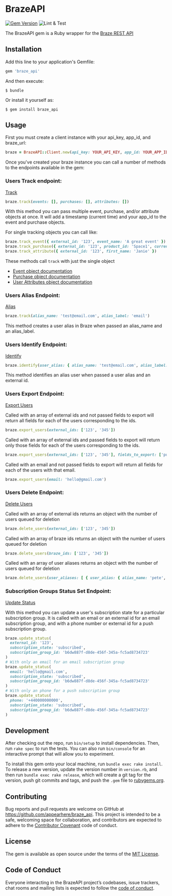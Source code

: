 # BrazeAPI
[![Gem Version](https://badge.fury.io/rb/braze_api.svg)](https://badge.fury.io/rb/braze_api) ![Lint & Test](https://github.com/appearhere/braze_api/workflows/Lint%20&%20Test/badge.svg?branch=master&event=push)

The BrazeAPI gem is a Ruby wrapper for the [Braze REST API](https://www.braze.com/docs/api/basics/)


## Installation

Add this line to your application's Gemfile:

```ruby
gem 'braze_api'
```

And then execute:

    $ bundle

Or install it yourself as:

    $ gem install braze_api

## Usage

First you must create a client instance with your api_key, app_id, and braze_url:
```ruby
braze = BrazeAPI::Client.new(api_key: YOUR_API_KEY, app_id: YOUR_APP_ID, braze_url: YOUR_BRAZE_URL)
```
Once you've created your braze instance you can call a number of methods to the endpoints available in the gem:

### Users Track endpoint:

[Track](https://www.braze.com/docs/api/endpoints/user_data/post_user_track/)

```ruby
braze.track(events: [], purchases: [], attributes: [])
```
With this method you can pass multiple event, purchase, and/or attribute objects at once.  It will add a timestamp (current time) and your app_id to the event and purchase objects.

For single tracking objects you can call like:
```ruby
braze.track_event({ external_id: '123', event_name: 'A great event' })
braze.track_purchase({ external_id: '123', product_id: 'Space1', currency: 'GBP', price: 12.50 })
braze.track_attribute({ external_id: '123', first_name: 'Janie' })
```
These methods call `track` with just the single object
- [Event object documentation](https://www.braze.com/docs/api/objects_filters/event_object/#event-object)
- [Purchase object documentation](https://www.braze.com/docs/api/objects_filters/purchase_object/)
- [User Attributes object documentation](https://www.braze.com/docs/api/objects_filters/user_attributes_object/)

### Users Alias Endpoint:

[Alias](https://www.braze.com/docs/api/endpoints/user_data/post_user_alias/)

```ruby
braze.track(alias_name: 'test@email.com', alias_label: 'email')
```
This method creates a user alias in Braze when passed an alias_name and an alias_label.

### Users Identify Endpoint:

[Identify](https://www.braze.com/docs/api/endpoints/user_data/post_user_identify/)

```ruby
braze.identify(user_alias: { alias_name: 'test@email.com', alias_label: 'email' }, external_id: '123')
```
This method identifies an alias user when passed a user alias and an external id.

### Users Export Endpoint:

[Export Users](https://www.braze.com/docs/api/endpoints/export/user_data/post_users_identifier/)

Called with an array of external ids and not passed fields to export will return all fields for each of the users corresponding to the ids.
```ruby
braze.export_users(external_ids: ['123', '345'])
```
Called with an array of external ids and passed fields to export will return only those fields for each of the users corresponding to the ids.
```ruby
braze.export_users(external_ids: ['123', '345'], fields_to_export: ['purchases','email_subscribe'])
```
Called with an email and not passed fields to export will return all fields for each of the users with that email.
```ruby
braze.export_users(email: 'hello@gmail.com')
```
### Users Delete Endpoint:

[Delete Users](https://www.braze.com/docs/api/endpoints/user_data/post_user_delete)

Called with an array of external ids returns an object with the number of users queued for deletion
```ruby
braze.delete_users(external_ids: ['123', '345'])
```

Called with an array of braze ids returns an object with the number of users queued for deletion
```ruby
braze.delete_users(braze_ids: ['123', '345'])
```

Called with an array of user aliases returns an object with the number of users queued for deletion
```ruby
braze.delete_users(user_aliases: [ { user_alias: { alias_name: 'pete', alias_label: 'sampras' } } ])
```

### Subscription Groups Status Set Endpoint:

[Update Status](https://www.braze.com/docs/api/endpoints/subscription_groups/post_update_user_subscription_group_status/)

With this method you can update a user's subscription state for a particular subscription group.  It is called with an email or an external id for an email subscription group, and with a phone number or external id for a push subscription group.
```ruby
braze.update_status(
  external_id: '123',
  subscription_state: 'subscribed',
  subscription_group_id: 'b6dw887f-d8de-456f-345a-fc5ad8734723'
)
# With only an email for an email subscription group
braze.update_status(
  email: 'hello@gmail.com',
  subscription_state: 'subscribed',
  subscription_group_id: 'b6dw887f-d8de-456f-345a-fc5ad8734723'
)
# With only an phone for a push subscription group
braze.update_status(
  phone: '+440000000000',
  subscription_state: 'subscribed',
  subscription_group_id: 'b6dw887f-d8de-456f-345a-fc5ad8734723'
)
```


## Development

After checking out the repo, run `bin/setup` to install dependencies. Then, run `rake spec` to run the tests. You can also run `bin/console` for an interactive prompt that will allow you to experiment.

To install this gem onto your local machine, run `bundle exec rake install`. To release a new version, update the version number in `version.rb`, and then run `bundle exec rake release`, which will create a git tag for the version, push git commits and tags, and push the `.gem` file to [rubygems.org](https://rubygems.org).

## Contributing

Bug reports and pull requests are welcome on GitHub at https://github.com/appearhere/braze_api. This project is intended to be a safe, welcoming space for collaboration, and contributors are expected to adhere to the [Contributor Covenant](http://contributor-covenant.org) code of conduct.

## License

The gem is available as open source under the terms of the [MIT License](https://opensource.org/licenses/MIT).

## Code of Conduct

Everyone interacting in the BrazeAPI project’s codebases, issue trackers, chat rooms and mailing lists is expected to follow the [code of conduct](https://github.com/appearhere/braze_api/blob/master/CODE_OF_CONDUCT.md).
